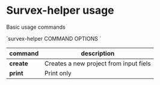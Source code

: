 # Survex-helper usage

Basic usage commands

´survex-helper COMMAND OPTIONS ´

|command|description|
|---------|---------|
| **create** | Creates a new project from input fiels|
| **print** | Print only |
